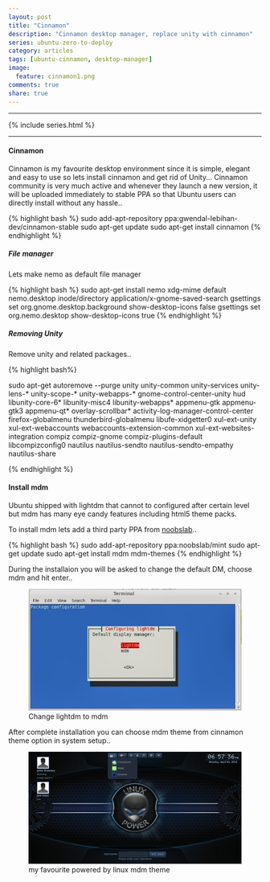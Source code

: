 ```yaml
---
layout: post
title: "Cinnamon"
description: "Cinnamon desktop manager, replace unity with cinnamon"
series: ubuntu-zero-to-deploy
category: articles
tags: [ubuntu-cinnamon, desktop-manager]
image:
  feature: cinnamon1.png
comments: true
share: true
---
```

* * *
{% include series.html %}
* * *

#### Cinnamon

Cinnamon is my favourite desktop environment since it is simple, elegant and easy to use so lets install cinnamon and get rid of Unity...
Cinnamon community is very much active and whenever they launch a new version, it will be uploaded immediately to stable PPA so that Ubuntu users can directly install without any hassle..

{% highlight bash %}
  sudo add-apt-repository ppa:gwendal-lebihan-dev/cinnamon-stable
  sudo apt-get update
  sudo apt-get install cinnamon
{% endhighlight %}

##### File manager

Lets make nemo as default file manager

{% highlight bash %}
  sudo apt-get install nemo
  xdg-mime default nemo.desktop inode/directory application/x-gnome-saved-search
  gsettings set org.gnome.desktop.background show-desktop-icons false
  gsettings set org.nemo.desktop show-desktop-icons true
{% endhighlight %}

##### Removing Unity

Remove unity and related packages..

{% highlight bash%}

sudo apt-get autoremove --purge unity unity-common unity-services unity-lens-* unity-scope-* unity-webapps-* 
gnome-control-center-unity hud libunity-core-6* libunity-misc4 libunity-webapps* appmenu-gtk appmenu-gtk3 appmenu-qt* 
overlay-scrollbar* activity-log-manager-control-center firefox-globalmenu thunderbird-globalmenu libufe-xidgetter0 
xul-ext-unity xul-ext-webaccounts webaccounts-extension-common xul-ext-websites-integration compiz compiz-gnome 
compiz-plugins-default libcompizconfig0 nautilus nautilus-sendto nautilus-sendto-empathy nautilus-share

{% endhighlight %}

#### Install mdm 

Ubuntu shipped with lightdm that cannot to configured after certain level but mdm has many eye candy features including html5  theme packs.

To install mdm lets add a third party PPA from [noobslab](http://www.noobslab.com/)..

{% highlight bash %}
  sudo add-apt-repository ppa:noobslab/mint
  sudo apt-get update
  sudo apt-get install mdm mdm-themes
{% endhighlight %}

During the installaion you will be asked to change the default DM, choose mdm and hit enter..

<figure>
   <a href= "http://rajanand02.github.io/images/dm.png">
  <img src="/images/dm.png"></a>
  <figcaption><a href="http://github.com/rajanand02" title=""></a>Change lightdm to mdm</figcaption>
</figure>

After complete installation  you can choose mdm theme from cinnamon theme option in system setup..

<figure>
   <a href= "http://rajanand02.github.io/images/mdm.png">
  <img src="/images/mdm.png"></a>
  <figcaption><a href="http://github.com/rajanand02" title=""></a>my favourite powered by linux mdm theme</figcaption>
</figure>

